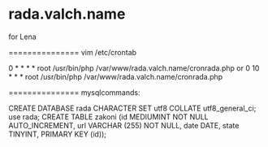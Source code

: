 rada.valch.name
===============
for Lena

===============
vim /etc/crontab 

0 *	* * *	root	/usr/bin/php /var/www/rada.valch.name/cronrada.php
or
0 10	* * *	root	/usr/bin/php /var/www/rada.valch.name/cronrada.php

===============
mysqlcommands:

CREATE DATABASE rada CHARACTER SET utf8 COLLATE utf8_general_ci;
use rada;
CREATE TABLE zakoni (id MEDIUMINT NOT NULL AUTO_INCREMENT, url VARCHAR (255) NOT NULL, date DATE, state TINYINT, PRIMARY KEY (id));